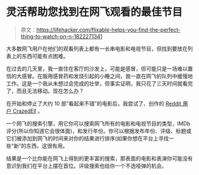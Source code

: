 # 灵活帮助您找到在网飞观看的最佳节目

> 原文：<https://lifehacker.com/flixable-helps-you-find-the-perfect-thing-to-watch-on-n-1822271341>

大多数网飞用户在他们的观看列表上都有一长串电影和电视节目，但找到要放在列表上的东西可能有点困难。



在过去的几天里，我一直住在客厅的沙发上，可能是感冒，但可能只是一场难以置信的大感冒。在服用感冒药和发烧引起的小睡之间，我一直在网飞的队列中缓慢地工作。这是一个我从未想过会完成的壮举，但事实证明，我只花了三天时间就看完了，而且无法移动。现在怎么办？

在开始和停止了大约 10 部“看起来不错”的电影后，我尝试了、创作的 [Reddit 用户 CrazedEll](https://www.reddit.com/r/television/comments/7riz8r/i_built_a_netflix_search_site_that_makes_it/) 。

一个网飞的搜索引擎，用它你可以搜索网飞所有的电影和电视节目的类型，IMDb 评分(所以你知道它会很体面)，和发行年份。你可以根据发布年份、评级、标题或它们被添加到网飞的时间来对你的结果进行排序(如果你想在平台上寻找一些“新”的东西，这很有用。

结果是一个比你能在网飞上得到的更丰富的搜索，那表面的电影和表演你可能没有意识到我们在平台上摆在首位。评级搜索也给你一个不选哑弹的机会。